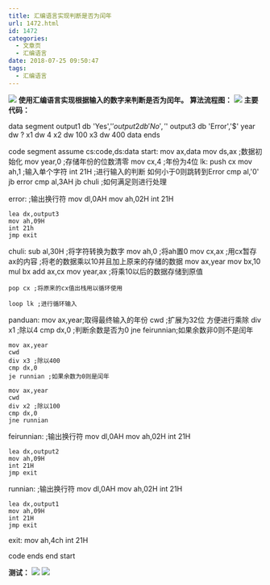 ```yaml
---
title: 汇编语言实现判断是否为闰年
url: 1472.html
id: 1472
categories:
  - 文章页
  - 汇编语言
date: 2018-07-25 09:50:47
tags:
  - 汇编语言
---
```


![](http://47.100.4.8/wp-content/uploads/2018/07/QQ图片20180725093458.png) **使用汇编语言实现根据输入的数字来判断是否为闰年。** **算法流程图：** ![](http://47.100.4.8/wp-content/uploads/2018/07/项目流程.png) **主要代码：**

data segment
	output1 db 'Yes','$'
	output2 db 'No','$'
	output3 db 'Error','$'
	year dw ?
	x1 dw 4
	x2 dw 100
	x3 dw 400
data ends

code segment
	assume cs:code,ds:data
start:
    mov ax,data
    mov ds,ax
    ;数据初始化
    mov year,0 ;存储年份的位数清零
    mov cx,4 ;年份为4位
lk:
    push cx
    mov ah,1 ;输入单个字符
    int 21H
    ;进行输入的判断 如何小于0则跳转到Error
    cmp al,'0'
    jb error
    cmp al,3AH
    jb chuli ;如何满足则进行处理
    
error:
    ;输出换行符
    mov dl,0AH
    mov ah,02H
    int 21H
    
    lea dx,output3
    mov ah,09H
    int 21h
    jmp exit

chuli:
    sub al,30H ;将字符转换为数字
    mov ah,0 ;将ah置0
    mov cx,ax ;用cx暂存ax的内容
    ;将老的数据乘以10并且加上原来的存储的数据
    mov ax,year
    mov bx,10
    mul bx
    add ax,cx
    mov year,ax ;将乘10以后的数据存储到原值
    
    pop cx ;将原来的cx值出栈用以循环使用
  
    loop lk ;进行循环输入
    
panduan:
    mov ax,year;取得最终输入的年份
    cwd ;扩展为32位 方便进行乘除
    div x1 ;除以4
    cmp dx,0 ;判断余数是否为0
    jne feirunnian;如果余数非0则不是闰年
    
    mov ax,year
    cwd
    div x3 ;除以400
    cmp dx,0
    je runnian ;如果余数为0则是闰年
    
    mov ax,year
    cwd
    div x2 ;除以100
    cmp dx,0
    jne runnian

feirunnian:
    ;输出换行符
    mov dl,0AH
    mov ah,02H
    int 21H
    
    lea dx,output2
    mov ah,09H
    int 21H
    jmp exit
    
runnian:
    ;输出换行符
    mov dl,0AH
    mov ah,02H
    int 21H
    
    lea dx,output1
    mov ah,09H
    int 21H
    jmp exit

exit:
    mov ah,4ch
    int 21H

code ends
end start

**测试：** ![](http://47.100.4.8/wp-content/uploads/2018/07/QQ图片20180725094929.png) ![](http://47.100.4.8/wp-content/uploads/2018/07/QQ图片20180725094951.png)